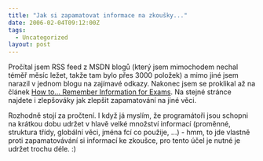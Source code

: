 ```yaml
---
title: "Jak si zapamatovat informace na zkoušky..."
date: 2006-02-04T09:12:00Z
tags:
  - Uncategorized
layout: post
---
```

Pročítal jsem RSS feed z MSDN blogů (který jsem mimochodem nechal téměř měsíc ležet, takže tam bylo přes 3000 položek) a mimo jiné jsem narazil v jednom blogu na zajímavé odkazy. Nakonec jsem se proklikal až na článek [How to... Remember Information for Exams][1]. Na stejné stránce najdete i zlepšováky jak zlepšit zapamatování na jiné věci. 

Rozhodně stojí za pročtení. I když já myslím, že programátoři jsou schopni na krátkou dobu udržet v hlavě velké množství informací (proměnné, struktura třídy, globální věci, jména fcí co použije, ...) - hmm, to jde vlastně proti zapamatovávání si informací ke zkoušce, pro tento účel je nutné je udržet trochu déle. :)

[1]: http://www.mindtools.com/pages/article/newTIM_11.htm
